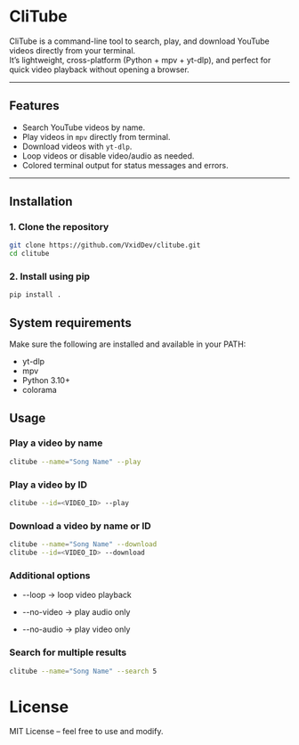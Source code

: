 # CliTube

CliTube is a command-line tool to search, play, and download YouTube videos directly from your terminal.  
It’s lightweight, cross-platform (Python + mpv + yt-dlp), and perfect for quick video playback without opening a browser.

---

## Features

- Search YouTube videos by name.
- Play videos in `mpv` directly from terminal.
- Download videos with `yt-dlp`.
- Loop videos or disable video/audio as needed.
- Colored terminal output for status messages and errors.

---

## Installation

### 1. Clone the repository
```bash
git clone https://github.com/VxidDev/clitube.git
cd clitube
```
### 2. Install using pip
```bash
pip install .
```

## System requirements

Make sure the following are installed and available in your PATH:

- yt-dlp
- mpv
- Python 3.10+
- colorama

## Usage
### Play a video by name
```bash
clitube --name="Song Name" --play
```
### Play a video by ID
```bash
clitube --id=<VIDEO_ID> --play
```
### Download a video by name or ID
```bash
clitube --name="Song Name" --download
clitube --id=<VIDEO_ID> --download
```
### Additional options

- --loop → loop video playback

- --no-video → play audio only

- --no-audio → play video only

### Search for multiple results
```bash
clitube --name="Song Name" --search 5
```
# License

MIT License – feel free to use and modify.




